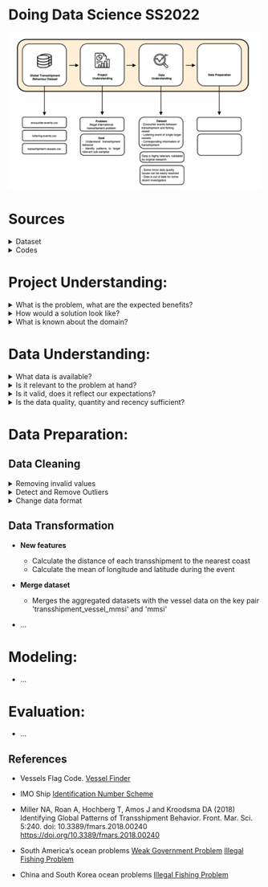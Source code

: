# Doing Data Science SS2022

![CRISP DIAGRAM](https://github.com/neuhart/Doing_DataScience_SS22/blob/9d0145dc1b2806f7ee67366fe8f2775c9be777cc/graphics/Screen%20Shot%202022-05-04%20at%2020.40.24.png)


# Sources
<details><summary>Dataset</summary>

* <a href="https://www.kaggle.com/datasets/sayansh001/global-transshipment-behaviour">Kaggle Data Source</a>
* <a href="https://github.com/neuhart/Doing_DataScience_SS22/blob/main/data_description.md">Global Transshipment Behaviour Dataset Discription</a>
* <a href="https://github.com/neuhart/Doing_DataScience_SS22/blob/main/data_description.md">Specified Data Description</a>
* <a href="https://github.com/neuhart/Doing_DataScience_SS22/tree/main/data">Modified and Original Dataset</a>




</p>
</details>

<details><summary>Codes</summary>
  
* <a href="https://github.com/neuhart/Doing_DataScience_SS22/blob/main/maps.ipynb">Global Map</a>
* <a href="https://github.com/neuhart/Doing_DataScience_SS22/blob/main/EDA.ipynb">Data Cleaning</a>
* <a href="https://github.com/neuhart/Doing_DataScience_SS22/blob/main/transformation.ipynb">Data Transformation</a>
* <a href="https://github.com/neuhart/Doing_DataScience_SS22/blob/Clustering/Clustering_p.ipynb">Dimensional Reduction</a>

</p>
</details>






# Project Understanding:

<details><summary> What is the problem, what are the expected benefits? </summary>

* Transhipment, i.e. ship to ship transactions involving goods, personnel etc., is a global phenomenon that often takes places in international waters 

* Good faith actors have no incentive to report their activities and often do not have GOs and NGOs they could report to

* This enables bad actors to hide activities like human rights abuses, tax evasion and supply chain obfuscation
  
</p>
</details>

<details><summary> How would a solution look like? </summary>

* To gain and present an understanding of the underlying mechanisms of transshipment behavior

* To identify patterns in transshipping behavior that enable stakeholders to target only the relevant sub-samples for further analysis and action

</details>

<details><summary> What is known about the domain? </summary>

* The original research paper that created the dataset, the kaggle description and further research by our own team (readme and data description)

  - Identifying Global Patterns of Transshipment Behavior <a href="https://www.frontiersin.org/articles/10.3389/fmars.2018.00240/full#:~:text=Transshipment%20behaviors%20were%20identified%20using,single%2Dvessel%20loitering%E2%80%9D%20events">Miller et al. (2018)</a> 

  - <a href="https://www.kaggle.com/datasets/sayansh001/global-transshipment-behaviour">Data Source</a>

  - <a href="https://github.com/neuhart/Doing_DataScience_SS22/blob/draft_goals/README.md">README</a>

  - <a href="https://github.com/neuhart/Doing_DataScience_SS22/blob/draft_goals/data_description.md">Data description</a>
  
</details>

# Data Understanding:

<details><summary> What data is available? </summary>

* A dataset featuring pre-identified encounter events between larger vessels( > 300 GT) related to the fishing industry

* A similar dataset featuring loitering events of a single larger vessel related to the fishing industry, but no other vessels with active AIS systems nearby

* A list of transshipment capable vessels and a list of their respective features(flag etc...) 
  
 </details>

<details><summary> Is it relevant to the problem at hand? </summary>

* Highly: We have the geographic distribution, time intervals, timestamps of events and additional features at the transshipment vessel level 
  
   </details>

<details><summary> Is it valid, does it reflect our expectations? </summary>

* The dataset complies with its description, including metadata, the original research is published and peer reviewed and also external sources
  
   </details>

<details><summary> Is the data quality, quantity and recency sufficient? </summary>

* There are some slight issues with data quality that can be easily alleviated via standard methods

* Data quantity is well beyond the need of most standard approaches

* Recency will require some further investigation during evaluation

  - While the data is from within the last decade, there could be some shifts in behavior during the 5 years included in the datasets

  - We do however include time related data in our models to counter this issue early on
  
   </details>

# Data Preparation:

## Data Cleaning

<details><summary> Removing invalid values </summary>
  
  - Remove the tuples whose wrong mmsi format (must be 8-digit number)
  - Remove all tuples whose null values
  - Remove duplicates
    </details>
    
 <details><summary> Detect and Remove Outliers </summary>
  
  * **encounter-events**
    - duration_hr: remove encouters lasted > 65h (96.7% remain)
    - median_distance: 5.282% of data whose median distance equals 0 (have not yet decided to remove or not)
  
  * **loitering-events**
    - loitering_duration: remove 1% of the data whose loitering event longer than 200 hours 
  
  * **transshipment_vessels**
    - Unchanged
   </details>   
   
  <details><summary> Change data format </summary>
  
  - Change the format of start_time and end_time from object to datetime
  - 
    </details>
    

    
## Data Transformation
* **New features**
  * Calculate the distance of each transshipment to the nearest coast
  * Calculate the mean of longitude and latitude during the event 
  
* **Merge dataset**
  * Merges the aggregated datasets with the vessel data on the key pair 'transshipment_vessel_mmsi' and 'mmsi'

* ...

# Modeling:

* ...

# Evaluation:

* ...




## References
* Vessels Flag Code.
  <a href="https://api.vesselfinder.com/docs/ref-flags.html">Vessel Finder</a>
* IMO Ship
  <a href="https://wwwcdn.imo.org/localresources/en/OurWork/IIIS/Documents/A%2030-Res.1117%20-%20Imo%20Ship%20Identification%20Number%20Scheme.pdf">Identification Number Scheme</a>
* Miller NA, Roan A, Hochberg T, Amos J and Kroodsma DA (2018) Identifying Global Patterns of Transshipment Behavior. Front. Mar. Sci. 5:240. doi: 10.3389/fmars.2018.00240
  https://doi.org/10.3389/fmars.2018.00240
* South America’s ocean problems
<a href="https://news.mongabay.com/2019/04/weak-governance-undermines-south-americas-ocean-ecosystems/">Weak Government Problem</a>
<a href="https://www.aa.com.tr/en/americas/illegal-fishing-threatens-stocks-in-south-america/2182404">Illegal Fishing Problem</a>

* China and South Korea ocean problems
<a href="https://foreignpolicy.com/2020/11/30/china-beijing-fishing-africa-north-korea-south-china-sea/">Illegal Fishing Problem</a>


